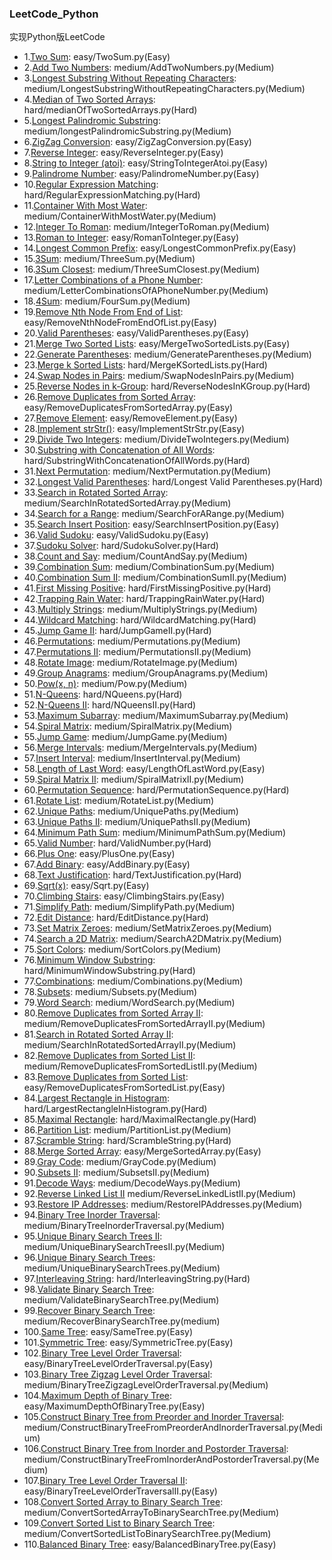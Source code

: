 ### LeetCode_Python
实现Python版LeetCode

* 1.[Two Sum](https://leetcode.com/problems/two-sum/): easy/TwoSum.py(Easy)
* 2.[Add Two Numbers](https://leetcode.com/problems/add-two-numbers/): medium/AddTwoNumbers.py(Medium)
* 3.[Longest Substring Without Repeating Characters](https://leetcode.com/problems/longest-substring-without-repeating-characters/): medium/LongestSubstringWithoutRepeatingCharacters.py(Medium)
* 4.[Median of Two Sorted Arrays](https://leetcode.com/problems/median-of-two-sorted-arrays/): hard/medianOfTwoSortedArrays.py(Hard)
* 5.[Longest Palindromic Substring](https://leetcode.com/problems/longest-palindromic-substring/): medium/longestPalindromicSubstring.py(Medium)
* 6.[ZigZag Conversion](https://leetcode.com/problems/zigzag-conversion/): easy/ZigZagConversion.py(Easy)
* 7.[Reverse Integer](https://leetcode.com/problems/reverse-integer/): easy/ReverseInteger.py(Easy)
* 8.[String to Integer (atoi)](https://leetcode.com/problems/string-to-integer-atoi/): easy/StringToIntegerAtoi.py(Easy)
* 9.[Palindrome Number](https://leetcode.com/problems/palindrome-number/): easy/PalindromeNumber.py(Easy)
* 10.[Regular Expression Matching](https://leetcode.com/problems/regular-expression-matching/): hard/RegularExpressionMatching.py(Hard)
* 11.[Container With Most Water](https://leetcode.com/problems/container-with-most-water/): medium/ContainerWithMostWater.py(Medium)
* 12.[Integer To Roman](https://leetcode.com/problems/integer-to-roman/): medium/IntegerToRoman.py(Medium)
* 13.[Roman to Integer](https://leetcode.com/problems/roman-to-integer/): easy/RomanToInteger.py(Easy)
* 14.[Longest Common Prefix](https://leetcode.com/problems/longest-common-prefix/): easy/LongestCommonPrefix.py(Easy)
* 15.[3Sum](https://oj.leetcode.com/problems/3sum/): medium/ThreeSum.py(Medium)
* 16.[3Sum Closest](https://leetcode.com/problems/3sum-closest/): medium/ThreeSumClosest.py(Medium)
* 17.[Letter Combinations of a Phone Number](https://leetcode.com/problems/letter-combinations-of-a-phone-number/): medium/LetterCombinationsOfAPhoneNumber.py(Medium)
* 18.[4Sum](https://leetcode.com/problems/4sum/): medium/FourSum.py(Medium)
* 19.[Remove Nth Node From End of List](https://leetcode.com/problems/remove-nth-node-from-end-of-list/): easy/RemoveNthNodeFromEndOfList.py(Easy)
* 20.[Valid Parentheses](https://leetcode.com/problems/valid-parentheses/): easy/ValidParentheses.py(Easy)
* 21.[Merge Two Sorted Lists](https://leetcode.com/problems/merge-two-sorted-lists/): easy/MergeTwoSortedLists.py(Easy)
* 22.[Generate Parentheses](https://leetcode.com/problems/generate-parentheses/): medium/GenerateParentheses.py(Medium)
* 23.[Merge k Sorted Lists](https://leetcode.com/problems/merge-k-sorted-lists/): hard/MergeKSortedLists.py(Hard)
* 24.[Swap Nodes in Pairs](https://leetcode.com/problems/swap-nodes-in-pairs/): medium/SwapNodesInPairs.py(Medium)
* 25.[Reverse Nodes in k-Group](https://leetcode.com/problems/reverse-nodes-in-k-group/): hard/ReverseNodesInKGroup.py(Hard)
* 26.[Remove Duplicates from Sorted Array](https://leetcode.com/problems/remove-duplicates-from-sorted-array/): easy/RemoveDuplicatesFromSortedArray.py(Easy)
* 27.[Remove Element](https://leetcode.com/problems/remove-element/): easy/RemoveElement.py(Easy)
* 28.[Implement strStr()](https://leetcode.com/problems/implement-strstr/): easy/ImplementStrStr.py(Easy)
* 29.[Divide Two Integers](https://leetcode.com/problems/divide-two-integers/): medium/DivideTwoIntegers.py(Medium)
* 30.[Substring with Concatenation of All Words](https://leetcode.com/problems/substring-with-concatenation-of-all-words/): hard/SubstringWithConcatenationOfAllWords.py(Hard)
* 31.[Next Permutation](https://leetcode.com/problems/next-permutation/): medium/NextPermutation.py(Medium)
* 32.[Longest Valid Parentheses](https://leetcode.com/problems/longest-valid-parentheses/): hard/Longest Valid Parentheses.py(Hard)
* 33.[Search in Rotated Sorted Array](https://leetcode.com/problems/search-in-rotated-sorted-array/): medium/SearchInRotatedSortedArray.py(Medium)
* 34.[Search for a Range](https://leetcode.com/problems/search-for-a-range/): medium/SearchForARange.py(Medium)
* 35.[Search Insert Position](https://oj.leetcode.com/problems/search-insert-position/): easy/SearchInsertPosition.py(Easy)
* 36.[Valid Sudoku](https://leetcode.com/problems/valid-sudoku/): easy/ValidSudoku.py(Easy)
* 37.[Sudoku Solver](https://leetcode.com/problems/sudoku-solver/): hard/SudokuSolver.py(Hard)
* 38.[Count and Say](https://leetcode.com/problems/count-and-say/): medium/CountAndSay.py(Medium)
* 39.[Combination Sum](https://leetcode.com/problems/combination-sum/): medium/CombinationSum.py(Medium)
* 40.[Combination Sum II](https://leetcode.com/problems/combination-sum-ii/): medium/CombinationSumII.py(Medium)
* 41.[First Missing Positive](https://leetcode.com/problems/first-missing-positive/): hard/FirstMissingPositive.py(Hard)
* 42.[Trapping Rain Water](https://leetcode.com/problems/trapping-rain-water/): hard/TrappingRainWater.py(Hard)
* 43.[Multiply Strings](https://leetcode.com/problems/multiply-strings/): medium/MultiplyStrings.py(Medium)
* 44.[Wildcard Matching](https://leetcode.com/problems/wildcard-matching/): hard/WildcardMatching.py(Hard)
* 45.[Jump Game II](https://leetcode.com/problems/jump-game-ii/): hard/JumpGameII.py(Hard)
* 46.[Permutations](https://leetcode.com/problems/permutations/): medium/Permutations.py(Medium)
* 47.[Permutations II](https://leetcode.com/problems/permutations-ii/): medium/PermutationsII.py(Medium)
* 48.[Rotate Image](https://leetcode.com/problems/rotate-image/): medium/RotateImage.py(Medium)
* 49.[Group Anagrams](https://leetcode.com/problems/anagrams/): medium/GroupAnagrams.py(Medium)
* 50.[Pow(x, n)](https://leetcode.com/problems/powx-n/): medium/Pow.py(Medium)
* 51.[N-Queens](https://leetcode.com/problems/n-queens/): hard/NQueens.py(Hard)
* 52.[N-Queens II](https://leetcode.com/problems/n-queens-ii/): hard/NQueensII.py(Hard)
* 53.[Maximum Subarray](https://leetcode.com/problems/maximum-subarray/): medium/MaximumSubarray.py(Medium)
* 54.[Spiral Matrix](https://leetcode.com/problems/spiral-matrix/): medium/SpiralMatrix.py(Medium)
* 55.[Jump Game](https://leetcode.com/problems/jump-game/): medium/JumpGame.py(Medium)
* 56.[Merge Intervals](https://leetcode.com/problems/merge-intervals/): medium/MergeIntervals.py(Medium)
* 57.[Insert Interval](https://leetcode.com/problems/insert-interval/): medium/InsertInterval.py(Medium)
* 58.[Length of Last Word](https://leetcode.com/problems/length-of-last-word/): easy/LengthOfLastWord.py(Easy)
* 59.[Spiral Matrix II](https://leetcode.com/problems/spiral-matrix-ii/): medium/SpiralMatrixII.py(Medium)
* 60.[Permutation Sequence](https://leetcode.com/problems/permutation-sequence/): hard/PermutationSequence.py(Hard)
* 61.[Rotate List](https://leetcode.com/problems/rotate-list/): medium/RotateList.py(Medium)
* 62.[Unique Paths](https://leetcode.com/problems/unique-paths/): medium/UniquePaths.py(Medium)
* 63.[Unique Paths II](https://leetcode.com/problems/unique-paths-ii/): medium/UniquePathsII.py(Medium)
* 64.[Minimum Path Sum](https://leetcode.com/problems/minimum-path-sum/): medium/MinimumPathSum.py(Medium)
* 65.[Valid Number](https://leetcode.com/problems/valid-number/): hard/ValidNumber.py(Hard)
* 66.[Plus One](https://leetcode.com/problems/plus-one/): easy/PlusOne.py(Easy)
* 67.[Add Binary](https://leetcode.com/problems/add-binary/): easy/AddBinary.py(Easy)
* 68.[Text Justification](https://leetcode.com/problems/text-justification/): hard/TextJustification.py(Hard)
* 69.[Sqrt(x)](https://leetcode.com/problems/sqrtx/): easy/Sqrt.py(Easy)
* 70.[Climbing Stairs](https://leetcode.com/problems/climbing-stairs/): easy/ClimbingStairs.py(Easy)
* 71.[Simplify Path](https://leetcode.com/problems/simplify-path/): medium/SimplifyPath.py(Medium)
* 72.[Edit Distance](https://leetcode.com/problems/edit-distance/): hard/EditDistance.py(Hard)
* 73.[Set Matrix Zeroes](https://leetcode.com/problems/set-matrix-zeroes/): medium/SetMatrixZeroes.py(Medium)
* 74.[Search a 2D Matrix](https://leetcode.com/problems/search-a-2d-matrix/): medium/SearchA2DMatrix.py(Medium)
* 75.[Sort Colors](https://leetcode.com/problems/sort-colors/): medium/SortColors.py(Medium)
* 76.[Minimum Window Substring](https://leetcode.com/problems/minimum-window-substring/): hard/MinimumWindowSubstring.py(Hard)
* 77.[Combinations](https://leetcode.com/problems/combinations/): medium/Combinations.py(Medium)
* 78.[Subsets](https://leetcode.com/problems/subsets/): medium/Subsets.py(Medium)
* 79.[Word Search](https://leetcode.com/problems/word-search/): medium/WordSearch.py(Medium)
* 80.[Remove Duplicates from Sorted Array II](https://leetcode.com/problems/remove-duplicates-from-sorted-array-ii/): medium/RemoveDuplicatesFromSortedArrayII.py(Medium)
* 81.[Search in Rotated Sorted Array II](https://leetcode.com/problems/search-in-rotated-sorted-array-ii/): medium/SearchInRotatedSortedArrayII.py(Medium)
* 82.[Remove Duplicates from Sorted List II](https://leetcode.com/problems/remove-duplicates-from-sorted-list-ii/): medium/RemoveDuplicatesFromSortedListII.py(Medium)
* 83.[Remove Duplicates from Sorted List](https://leetcode.com/problems/remove-duplicates-from-sorted-list/): easy/RemoveDuplicatesFromSortedList.py(Easy)
* 84.[Largest Rectangle in Histogram](https://leetcode.com/problems/largest-rectangle-in-histogram/): hard/LargestRectangleInHistogram.py(Hard)
* 85.[Maximal Rectangle](https://leetcode.com/problems/maximal-rectangle/): hard/MaximalRectangle.py(Hard)
* 86.[Partition List](https://leetcode.com/problems/partition-list/): medium/PartitionList.py(Medium)
* 87.[Scramble String](https://leetcode.com/problems/scramble-string/): hard/ScrambleString.py(Hard)
* 88.[Merge Sorted Array](https://leetcode.com/problems/merge-sorted-array/): easy/MergeSortedArray.py(Easy)
* 89.[Gray Code](https://leetcode.com/problems/gray-code/): medium/GrayCode.py(Medium)
* 90.[Subsets II](https://leetcode.com/problems/subsets-ii/): medium/SubsetsII.py(Medium)
* 91.[Decode Ways](https://leetcode.com/problems/decode-ways/): medium/DecodeWays.py(Medium)
* 92.[Reverse Linked List II](https://leetcode.com/problems/reverse-linked-list-ii/) medium/ReverseLinkedListII.py(Medium)
* 93.[Restore IP Addresses](https://leetcode.com/problems/restore-ip-addresses/): medium/RestoreIPAddresses.py(Medium)
* 94.[Binary Tree Inorder Traversal](https://leetcode.com/problems/binary-tree-inorder-traversal/): medium/BinaryTreeInorderTraversal.py(Medium)
* 95.[Unique Binary Search Trees II](https://oj.leetcode.com/problems/unique-binary-search-trees-ii/): medium/UniqueBinarySearchTreesII.py(Medium)
* 96.[Unique Binary Search Trees](https://oj.leetcode.com/problems/unique-binary-search-trees/): medium/UniqueBinarySearchTrees.py(Medium)
* 97.[Interleaving String](https://leetcode.com/problems/interleaving-string/): hard/InterleavingString.py(Hard)
* 98.[Validate Binary Search Tree](https://leetcode.com/problems/validate-binary-search-tree/): medium/ValidateBinarySearchTree.py(Medium)
* 99.[Recover Binary Search Tree](https://oj.leetcode.com/problems/recover-binary-search-tree/): medium/RecoverBinarySearchTree.py(medium)
* 100.[Same Tree](https://leetcode.com/problems/same-tree/): easy/SameTree.py(Easy)
* 101.[Symmetric Tree](https://leetcode.com/problems/symmetric-tree/): easy/SymmetricTree.py(Easy)
* 102.[Binary Tree Level Order Traversal](https://leetcode.com/problems/binary-tree-level-order-traversal/): easy/BinaryTreeLevelOrderTraversal.py(Easy)
* 103.[Binary Tree Zigzag Level Order Traversal](https://leetcode.com/problems/binary-tree-zigzag-level-order-traversal/): medium/BinaryTreeZigzagLevelOrderTraversal.py(Medium)
* 104.[Maximum Depth of Binary Tree](https://oj.leetcode.com/problems/maximum-depth-of-binary-tree/): easy/MaximumDepthOfBinaryTree.py(Easy)
* 105.[Construct Binary Tree from Preorder and Inorder Traversal](https://oj.leetcode.com/problems/construct-binary-tree-from-preorder-and-inorder-traversal/): medium/ConstructBinaryTreeFromPreorderAndInorderTraversal.py(Medium)
* 106.[Construct Binary Tree from Inorder and Postorder Traversal](https://leetcode.com/problems/construct-binary-tree-from-inorder-and-postorder-traversal/): medium/ConstructBinaryTreeFromInorderAndPostorderTraversal.py(Medium)
* 107.[Binary Tree Level Order Traversal II](https://leetcode.com/problems/binary-tree-level-order-traversal-ii/): easy/BinaryTreeLevelOrderTraversalII.py(Easy)
* 108.[Convert Sorted Array to Binary Search Tree](https://leetcode.com/problems/convert-sorted-array-to-binary-search-tree/): medium/ConvertSortedArrayToBinarySearchTree.py(Medium)
* 109.[Convert Sorted List to Binary Search Tree](https://leetcode.com/problems/convert-sorted-list-to-binary-search-tree/): medium/ConvertSortedListToBinarySearchTree.py(Medium)
* 110.[Balanced Binary Tree](https://leetcode.com/problems/balanced-binary-tree/): easy/BalancedBinaryTree.py(Easy)

